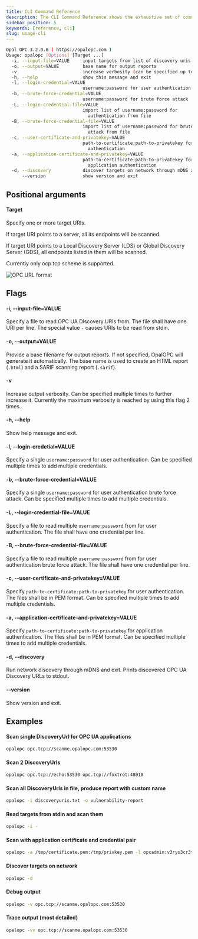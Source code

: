 ```yaml
---
title: CLI Command Reference
description: The CLI Command Reference shows the exhaustive set of command line arguments to the CLI version of OpalOPC, and a couple of usage examples.
sidebar_position: 5
keywords: [reference, cli]
slug: usage-cli
---
```


```bash
Opal OPC 3.2.0.0 ( https://opalopc.com )
Usage: opalopc [Options] [Target ...]
  -i, --input-file=VALUE     input targets from list of discovery uris
  -o, --output=VALUE         base name for output reports
  -v                         increase verbosity (can be specified up to 2 times)
  -h, --help                 show this message and exit
  -l, --login-credential=VALUE
                             username:password for user authentication
  -b, --brute-force-credential=VALUE
                             username:password for brute force attack
  -L, --login-credential-file=VALUE
                             import list of username:password for
                               authentication from file
  -B, --brute-force-credential-file=VALUE
                             import list of username:password for brute force
                               attack from file
  -c, --user-certificate-and-privatekey=VALUE
                             path-to-certificate:path-to-privatekey for user
                               authentication
  -a, --application-certificate-and-privatekey=VALUE
                             path-to-certificate:path-to-privatekey for
                               application authentication
  -d, --discovery            discover targets on network through mDNS and exit
      --version              show version and exit
```

## Positional arguments

#### Target

Specify one or more target URIs.

If target URI points to a server, all its endpoints will be scanned.

If target URI points to a Local Discovery Server (LDS) or Global Discovery Server (GDS), all endpoints listed in them will be scanned.

Currently only ocp.tcp scheme is supported.

![OPC URL format](/img/opc-ua-uri-format.png)

## Flags

#### -i, --input-file=VALUE

Specify a file to read OPC UA Discovery URIs from. The file shall have one URI per line.
The special value `-` causes URIs to be read from stdin.

#### -o, --output=VALUE

Provide a base filename for output reports. If not specified, OpalOPC will generate it automatically.
The base name is used to create an HTML report (`.html`) and a SARIF scanning report (`.sarif`).

#### -v

Increase output verbosity. Can be specified multiple times to further increase it.
Currently the maximum verbosity is reached by using this flag 2 times.

#### -h, --help

Show help message and exit.

#### -l, --login-credetial=VALUE

Specify a single `username:password` for user authentication. Can be specified multiple times to add multiple credentials.

#### -b, --brute-force-credential=VALUE

Specify a single `username:password` for user authentication brute force attack. Can be specified multiple times to add multiple credentials.

#### -L, --login-credential-file=VALUE

Specify a file to read multiple `username:password` from for user authentication. The file shall have one credential per line.

#### -B, --brute-force-credential-file=VALUE

Specify a file to read multiple `username:password` from for user authentication brute force attack. The file shall have one credential per line.

#### -c, --user-certificate-and-privatekey=VALUE

Specify `path-to-certificate:path-to-privatekey` for user authentication. The files shall be in PEM format. Can be specified multiple times to add multiple credentials.

#### -a, --application-certificate-and-privatekey=VALUE

Specify `path-to-certificate:path-to-privatekey` for application authentication. The files shall be in PEM format. Can be specified multiple times to add multiple credentials.

#### -d, --discovery

Run network discovery through mDNS and exit. Prints discovered OPC UA Discovery URLs to stdout.

#### --version

Show version and exit.

## Examples

#### Scan single DiscoveryUrl for OPC UA applications

```bash
opalopc opc.tcp://scanme.opalopc.com:53530
```

#### Scan 2 DiscoveryUrls

```bash
opalopc opc.tcp://echo:53530 opc.tcp://foxtrot:48010
```

#### Scan all DiscoveryUrls in file, produce report with custom name

```bash
opalopc -i discoveryuris.txt -o vulnerability-report
```

#### Read targets from stdin and scan them

```bash
opalopc -i -
```

#### Scan with application certificate and credential pair

```bash
opalopc -a /tmp/certificate.pem:/tmp/privkey.pem -l opcadmin:v3rys3cr3t123! opc.tcp://scanme.opalopc.com:53530
```

#### Discover targets on network

```bash
opalopc -d
```

#### Debug output

```bash
opalopc -v opc.tcp://scanme.opalopc.com:53530
```

#### Trace output (most detailed)

```bash
opalopc -vv opc.tcp://scanme.opalopc.com:53530
```

